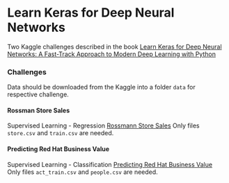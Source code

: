 # Learn Keras for Deep Neural Networks

Two Kaggle challenges described in the book [Learn Keras for Deep Neural Networks: A Fast-Track Approach to Modern Deep Learning with Python](https://www.amazon.com/Learn-Keras-Deep-Neural-Networks-ebook/dp/B07L712WNF)

### Challenges
Data should be downloaded from the Kaggle into a folder `data` for respective challenge.

#### Rossman Store Sales
Supervised Learning - Regression
[Rossmann Store Sales](https://www.kaggle.com/c/rossmann-store-sales)
Only files `store.csv` and `train.csv` are needed.

#### Predicting Red Hat Business Value
Supervised Learning - Classification
[Predicting Red Hat Business Value](https://www.kaggle.com/c/predicting-red-hat-business-value)
Only files `act_train.csv` and `people.csv` are needed.
